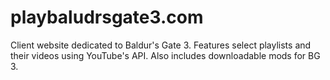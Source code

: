 # playbaludrsgate3.com

Client website dedicated to Baldur's Gate 3. Features select playlists and their videos using YouTube's API. Also includes downloadable mods for BG 3.
